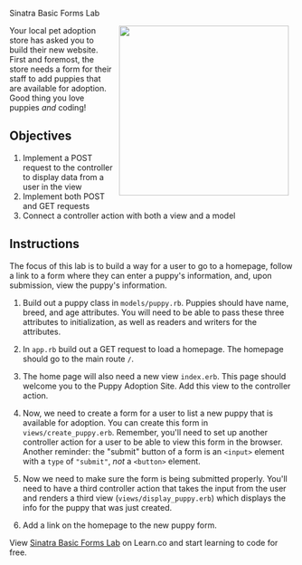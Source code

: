  Sinatra Basic Forms Lab

<img src="https://s3.amazonaws.com/learn-verified/puppies.gif" hspace="10" align="right" width="300">

Your local pet adoption store has asked you to build their new website. First
and foremost, the store needs a form for their staff to add puppies that are
available for adoption.  Good thing you love puppies _and_ coding!

## Objectives

1. Implement a POST request to the controller to display data from a user in
the view
2. Implement both POST and GET requests
3. Connect a controller action with both a view and a model

## Instructions

The focus of this lab is to build a way for a user to go to a homepage,
follow a link to a form where they can enter a puppy's information, and, upon
submission, view the puppy's information.

1. Build out a puppy class in `models/puppy.rb`. Puppies should have name,
breed, and age attributes. You will need to be able to pass these three
attributes to initialization, as well as readers and writers for the attributes.

2. In `app.rb` build out a GET request to load a homepage. The homepage
should go to the main route `/`.

3. The home page will also need a new view `index.erb`. This page should
welcome you to the Puppy Adoption Site. Add this view to the controller action.

4. Now, we need to create a form for a user to list a new puppy that is
available for adoption. You can create this form in `views/create_puppy.erb`.
Remember, you'll need to set up another controller action for a user to be
able to view this form in the browser. Another reminder: the "submit" button
of a form is an `<input>` element with a `type` of `"submit"`, *not* a
`<button>` element.

5. Now we need to make sure the form is being submitted properly. You'll need
to have a third controller action that takes the input from the user and
renders a third view (`views/display_puppy.erb`) which displays the info for
the puppy that was just created.

6. Add a link on the homepage to the new puppy form.

<p class='util--hide'>View <a href='https://learn.co/lessons/sinatra-basic-forms-lab'>Sinatra Basic Forms Lab</a> on Learn.co and start learning to code for free.</p>
